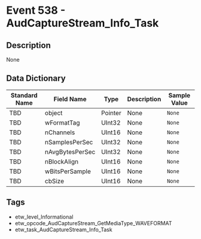 # Event 538 - AudCaptureStream_Info_Task

## Description
None

## Data Dictionary
|Standard Name|Field Name|Type|Description|Sample Value|
|---|---|---|---|---|
|TBD|object|Pointer|None|`None`|
|TBD|wFormatTag|UInt32|None|`None`|
|TBD|nChannels|UInt16|None|`None`|
|TBD|nSamplesPerSec|UInt32|None|`None`|
|TBD|nAvgBytesPerSec|UInt32|None|`None`|
|TBD|nBlockAlign|UInt16|None|`None`|
|TBD|wBitsPerSample|UInt16|None|`None`|
|TBD|cbSize|UInt16|None|`None`|

## Tags
* etw_level_Informational
* etw_opcode_AudCaptureStream_GetMediaType_WAVEFORMAT
* etw_task_AudCaptureStream_Info_Task